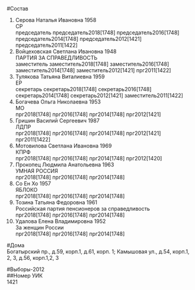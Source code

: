 #Состав  
1. Серова Наталья Ивановна 1958  
    СР  
    председатель председатель2018[1748] председатель2016[1748] председатель2014[1748] председатель2012[1421] председатель2011[1422]  
2. Войцеховская Светлана Ивановна 1948  
    ПАРТИЯ ЗА СПРАВЕДЛИВОСТЬ  
    заместитель заместитель2018[1748] заместитель2016[1748] заместитель2014[1748] заместитель2012[1421] прг2011[1422]  
3. Тулякова Татьяна Виталиевна 1959  
    ЕР  
    секретарь секретарь2018[1748] секретарь2016[1748] секретарь2014[1748] секретарь2012[1421] заместитель2011[1422]  
4. Богачева Ольга Николаевна 1953  
    МО  
    прг2018[1748] прг2016[1748] прг2014[1748] прг2012[1421]  
5. Гришин Василий Сергеевич 1987  
    ЛДПР  
    прг2018[1748] прг2016[1748] прг2014[1748] прг2012[1421] прг2011[1422]  
6. Мотовилова Светлана Ивановна 1969  
    КПРФ  
    прг2018[1748] прг2016[1748] прг2014[1748] прг2012[1420]  
7. Прокопец Людмила Анатольевна 1963  
    УМНАЯ РОССИЯ  
    прг2018[1748] прг2016[1748] прг2014[1748]  
8. Со Ен Хо 1957  
    ЯБЛОКО  
    прг2018[1748] прг2016[1748] прг2014[1748]  
9. Тозина Татьяна Федоровна 1961  
    Российская партия пенсионеров за справедливость  
    прг2018[1748] прг2016[1748] прг2014[1748]  
10. Удалова Елена Владимировна 1952  
    За женщин России  
    прг2018[1748] прг2016[1748] прг2014[1748]  
  
#Дома  
Богатырский пр., д.59, корп.1, д.61, корп. 1;  Камышовая ул.,  д.54, корп.1, 2, 3, д.56, корп.1,2, 3  
  
#Выборы-2012  
##Номер УИК  
1421  
